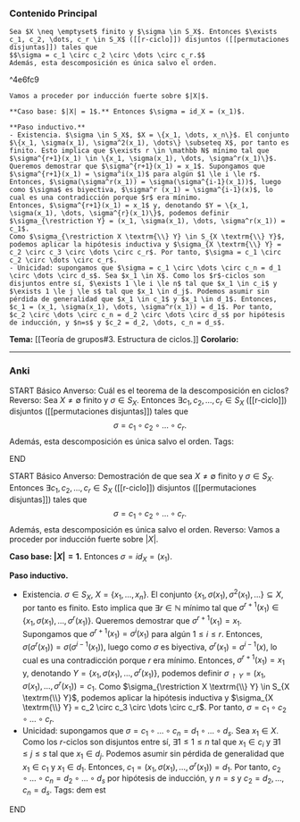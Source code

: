 ### Contenido Principal


```ad-theorem
Sea $X \neq \emptyset$ finito y $\sigma \in S_X$. Entonces $\exists c_1, c_2, \dots, c_r \in S_X$ ([[r-ciclo]]) disjuntos ([[permutaciones disjuntas]]) tales que
$$\sigma = c_1 \circ c_2 \circ \dots \circ c_r.$$
Además, esta descomposición es única salvo el orden.
```

^4e6fc9

```ad-proof
Vamos a proceder por inducción fuerte sobre $|X|$.

**Caso base: $|X| = 1$.** Entonces $\sigma = id_X = (x_1)$.

**Paso inductivo.**
- Existencia. $\sigma \in S_X$, $X = \{x_1, \dots, x_n\}$. El conjunto $\{x_1, \sigma(x_1), \sigma^2(x_1), \dots\} \subseteq X$, por tanto es finito. Esto implica que $\exists r \in \mathbb N$ mínimo tal que $\sigma^{r+1}(x_1) \in \{x_1, \sigma(x_1), \dots, \sigma^r(x_1)\}$. Queremos demostrar que $\sigma^{r+1}(x_1) = x_1$. Supongamos que $\sigma^{r+1}(x_1) = \sigma^i(x_1)$ para algún $1 \le i \le r$. Entonces, $\sigma(\sigma^r(x_1)) = \sigma(\sigma^{i-1}(x_1))$, luego como $\sigma$ es biyectiva, $\sigma^r (x_1) = \sigma^{i-1}(x)$, lo cual es una contradicción porque $r$ era mínimo.
Entonces, $\sigma^{r+1}(x_1) = x_1$ y, denotando $Y = \{x_1, \sigma(x_1), \dots, \sigma^{r}(x_1)\}$, podemos definir $\sigma_{\restriction Y} = (x_1, \sigma(x_1), \dots, \sigma^r(x_1)) = c_1$.
Como $\sigma_{\restriction X \textrm{\\} Y} \in S_{X \textrm{\\} Y}$, podemos aplicar la hipótesis inductiva y $\sigma_{X \textrm{\\} Y} = c_2 \circ c_3 \circ \dots \circ c_r$. Por tanto, $\sigma = c_1 \circ c_2 \circ \dots \circ c_r$.
- Unicidad: supongamos que $\sigma = c_1 \circ \dots \circ c_n = d_1 \circ \dots \circ d_s$. Sea $x_1 \in X$. Como los $r$-ciclos son disjuntos entre sí, $\exists 1 \le i \le n$ tal que $x_1 \in c_i$ y $\exists 1 \le j \le s$ tal que $x_1 \in d_j$. Podemos asumir sin pérdida de generalidad que $x_1 \in c_1$ y $x_1 \in d_1$. Entonces, $c_1 = (x_1, \sigma(x_1), \dots, \sigma^r(x_1)) = d_1$. Por tanto, $c_2 \circ \dots \circ c_n = d_2 \circ \dots \circ d_s$ por hipótesis de inducción, y $n=s$ y $c_2 = d_2, \dots, c_n = d_s$.
```

**Tema:** [[Teoría de grupos#3. Estructura de ciclos.]]
**Corolario:**

---
### Anki

START
Básico
Anverso: Cuál es el teorema de la descomposición en ciclos?
Reverso: Sea $X \neq \emptyset$ finito y $\sigma \in S_X$. Entonces $\exists c_1, c_2, \dots, c_r \in S_X$ ([[r-ciclo]]) disjuntos ([[permutaciones disjuntas]]) tales que
$$\sigma = c_1 \circ c_2 \circ \dots \circ c_r.$$
Además, esta descomposición es única salvo el orden.
Tags: 
<!--ID: 1727083427903-->
END

START
Básico
Anverso: Demostración de que sea $X \neq \emptyset$ finito y $\sigma \in S_X$. Entonces $\exists c_1, c_2, \dots, c_r \in S_X$ ([[r-ciclo]]) disjuntos ([[permutaciones disjuntas]]) tales que
$$\sigma = c_1 \circ c_2 \circ \dots \circ c_r.$$
Además, esta descomposición es única salvo el orden.
Reverso: Vamos a proceder por inducción fuerte sobre $|X|$.

**Caso base: $|X| = 1$.** Entonces $\sigma = id_X = (x_1)$.

**Paso inductivo.**
- Existencia. $\sigma \in S_X$, $X = \{x_1, \dots, x_n\}$. El conjunto $\{x_1, \sigma(x_1), \sigma^2(x_1), \dots\} \subseteq X$, por tanto es finito. Esto implica que $\exists r \in \mathbb N$ mínimo tal que $\sigma^{r+1}(x_1) \in \{x_1, \sigma(x_1), \dots, \sigma^r(x_1)\}$. Queremos demostrar que $\sigma^{r+1}(x_1) = x_1$. Supongamos que $\sigma^{r+1}(x_1) = \sigma^i(x_1)$ para algún $1 \le i \le r$. Entonces, $\sigma(\sigma^r(x_1)) = \sigma(\sigma^{i-1}(x_1))$, luego como $\sigma$ es biyectiva, $\sigma^r (x_1) = \sigma^{i-1}(x)$, lo cual es una contradicción porque $r$ era mínimo.
Entonces, $\sigma^{r+1}(x_1) = x_1$ y, denotando $Y = \{x_1, \sigma(x_1), \dots, \sigma^{r}(x_1)\}$, podemos definir $\sigma_{\restriction Y} = (x_1, \sigma(x_1), \dots, \sigma^r(x_1)) = c_1$.
Como $\sigma_{\restriction X \textrm{\\} Y} \in S_{X \textrm{\\} Y}$, podemos aplicar la hipótesis inductiva y $\sigma_{X \textrm{\\} Y} = c_2 \circ c_3 \circ \dots \circ c_r$. Por tanto, $\sigma = c_1 \circ c_2 \circ \dots \circ c_r$.
- Unicidad: supongamos que $\sigma = c_1 \circ \dots \circ c_n = d_1 \circ \dots \circ d_s$. Sea $x_1 \in X$. Como los $r$-ciclos son disjuntos entre sí, $\exists 1 \le 1 \le n$ tal que $x_1 \in c_i$ y $\exists 1 \le j \le s$ tal que $x_1 \in d_j$. Podemos asumir sin pérdida de generalidad que $x_1 \in c_1$ y $x_1 \in d_1$. Entonces, $c_1 = (x_1, \sigma(x_1), \dots, \sigma^r(x_1)) = d_1$. Por tanto, $c_2 \circ \dots \circ c_n = d_2 \circ \dots \circ d_s$ por hipótesis de inducción, y $n=s$ y $c_2 = d_2, \dots, c_n = d_s$.
Tags: dem est
<!--ID: 1727083427905-->
END

